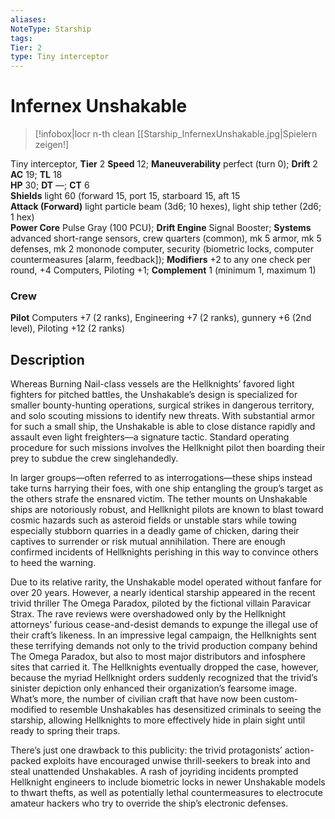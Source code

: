 ```yaml
---
aliases: 
NoteType: Starship
tags: 
Tier: 2
type: Tiny interceptor
---
```


# Infernex Unshakable

> [!infobox|locr n-th clean
>  [[Starship_InfernexUnshakable.jpg|Spielern zeigen!]
> 

Tiny interceptor, **Tier** 2 
**Speed** 12; **Maneuverability** perfect (turn 0); **Drift** 2  
**AC** 19; **TL** 18  
**HP** 30; **DT** —; **CT** 6  
**Shields** light 60 (forward 15, port 15, starboard 15, aft 15  
**Attack (Forward)** light particle beam (3d6; 10 hexes), light ship tether (2d6; 1 hex)  
**Power Core** Pulse Gray (100 PCU); **Drift Engine** Signal Booster; **Systems** advanced short-range sensors, crew quarters (common), mk 5 armor, mk 5 defenses, mk 2 mononode computer, security (biometric locks, computer countermeasures [alarm, feedback]); **Modifiers** +2 to any one check per round, +4 Computers, Piloting +1; **Complement** 1 (minimum 1, maximum 1)

### Crew

**Pilot** Computers +7 (2 ranks), Engineering +7 (2 ranks), gunnery +6 (2nd level), Piloting +12 (2 ranks)

## Description

Whereas Burning Nail-class vessels are the Hellknights’ favored light fighters for pitched battles, the Unshakable’s design is specialized for smaller bounty-hunting operations, surgical strikes in dangerous territory, and solo scouting missions to identify new threats. With substantial armor for such a small ship, the Unshakable is able to close distance rapidly and assault even light freighters—a signature tactic. Standard operating procedure for such missions involves the Hellknight pilot then boarding their prey to subdue the crew singlehandedly.  
  
In larger groups—often referred to as interrogations—these ships instead take turns harrying their foes, with one ship entangling the group’s target as the others strafe the ensnared victim. The tether mounts on Unshakable ships are notoriously robust, and Hellknight pilots are known to blast toward cosmic hazards such as asteroid fields or unstable stars while towing especially stubborn quarries in a deadly game of chicken, daring their captives to surrender or risk mutual annihilation. There are enough confirmed incidents of Hellknights perishing in this way to convince others to heed the warning.  
  
Due to its relative rarity, the Unshakable model operated without fanfare for over 20 years. However, a nearly identical starship appeared in the recent trivid thriller The Omega Paradox, piloted by the fictional villain Paravicar Strax. The rave reviews were overshadowed only by the Hellknight attorneys’ furious cease-and-desist demands to expunge the illegal use of their craft’s likeness. In an impressive legal campaign, the Hellknights sent these terrifying demands not only to the trivid production company behind The Omega Paradox, but also to most major distributors and infosphere sites that carried it. The Hellknights eventually dropped the case, however, because the myriad Hellknight orders suddenly recognized that the trivid’s sinister depiction only enhanced their organization’s fearsome image. What’s more, the number of civilian craft that have now been custom-modified to resemble Unshakables has desensitized criminals to seeing the starship, allowing Hellknights to more effectively hide in plain sight until ready to spring their traps.  
  
There’s just one drawback to this publicity: the trivid protagonists’ action-packed exploits have encouraged unwise thrill-seekers to break into and steal unattended Unshakables. A rash of joyriding incidents prompted Hellknight engineers to include biometric locks in newer Unshakable models to thwart thefts, as well as potentially lethal countermeasures to electrocute amateur hackers who try to override the ship’s electronic defenses.
